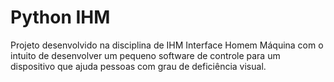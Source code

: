 # Python IHM
Projeto desenvolvido na disciplina de IHM Interface Homem Máquina com o intuito de desenvolver um pequeno software de controle
para um dispositivo que ajuda pessoas com grau de deficiência visual.
